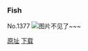 ### Fish
No.1377
![图片不见了~~~](https://imgs.xkcd.com/comics/fish.png)

[原址](https://xkcd.com//1377) [下载](https://imgs.xkcd.com/comics/fish.png)

